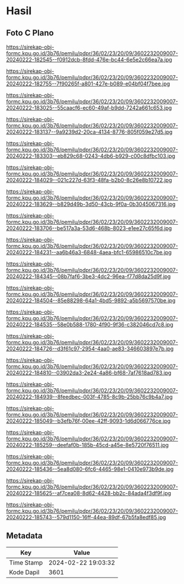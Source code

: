 # Hasil

## Foto C Plano

https://sirekap-obj-formc.kpu.go.id/3b76/pemilu/pdpr/36/02/23/20/09/3602232009007-20240222-182545--f0912dcb-8fdd-476e-bc44-6e5e2c66ea7a.jpg

https://sirekap-obj-formc.kpu.go.id/3b76/pemilu/pdpr/36/02/23/20/09/3602232009007-20240222-182755--7f90265f-a801-427e-b089-e04bf04f7bee.jpg

https://sirekap-obj-formc.kpu.go.id/3b76/pemilu/pdpr/36/02/23/20/09/3602232009007-20240222-183025--55caacf6-ec60-49af-b9dd-7242a661c653.jpg

https://sirekap-obj-formc.kpu.go.id/3b76/pemilu/pdpr/36/02/23/20/09/3602232009007-20240222-183137--9a9239d2-20ca-4134-8776-805f059e27d5.jpg

https://sirekap-obj-formc.kpu.go.id/3b76/pemilu/pdpr/36/02/23/20/09/3602232009007-20240222-183303--eb829c68-0243-4db6-b929-c00c8dfbc103.jpg

https://sirekap-obj-formc.kpu.go.id/3b76/pemilu/pdpr/36/02/23/20/09/3602232009007-20240222-184029--021c227d-63f3-48fa-b2b0-8c26e8b10722.jpg

https://sirekap-obj-formc.kpu.go.id/3b76/pemilu/pdpr/36/02/23/20/09/3602232009007-20240222-183629--b829d49b-3d50-43cb-9f0a-0b3045067316.jpg

https://sirekap-obj-formc.kpu.go.id/3b76/pemilu/pdpr/36/02/23/20/09/3602232009007-20240222-183706--be517a3a-53d6-468b-8023-e1ee27c65f6d.jpg

https://sirekap-obj-formc.kpu.go.id/3b76/pemilu/pdpr/36/02/23/20/09/3602232009007-20240222-184231--aa6b46a3-6848-4aea-bfc1-65986510c7be.jpg

https://sirekap-obj-formc.kpu.go.id/3b76/pemilu/pdpr/36/02/23/20/09/3602232009007-20240222-184345--08b7faf6-3be3-4dc2-96ea-f77d8da25d9f.jpg

https://sirekap-obj-formc.kpu.go.id/3b76/pemilu/pdpr/36/02/23/20/09/3602232009007-20240222-184504--85e88298-64a1-4bd5-9892-a5b5697570be.jpg

https://sirekap-obj-formc.kpu.go.id/3b76/pemilu/pdpr/36/02/23/20/09/3602232009007-20240222-184535--58e0b588-1780-4f90-9f36-c382046cd7c8.jpg

https://sirekap-obj-formc.kpu.go.id/3b76/pemilu/pdpr/36/02/23/20/09/3602232009007-20240222-184726--d3f61c97-2954-4aa0-ae83-346603897e7b.jpg

https://sirekap-obj-formc.kpu.go.id/3b76/pemilu/pdpr/36/02/23/20/09/3602232009007-20240222-184810--03902da3-2e24-4a86-bf68-7af7618ad783.jpg

https://sirekap-obj-formc.kpu.go.id/3b76/pemilu/pdpr/36/02/23/20/09/3602232009007-20240222-184939--8feedbec-003f-4785-8c9b-25bb76c9b4a7.jpg

https://sirekap-obj-formc.kpu.go.id/3b76/pemilu/pdpr/36/02/23/20/09/3602232009007-20240222-185049--b3efb76f-00ee-42ff-9093-1d6d066776ce.jpg

https://sirekap-obj-formc.kpu.go.id/3b76/pemilu/pdpr/36/02/23/20/09/3602232009007-20240222-185259--deefaf0b-185b-45cd-a45e-8e5720f76511.jpg

https://sirekap-obj-formc.kpu.go.id/3b76/pemilu/pdpr/36/02/23/20/09/3602232009007-20240222-185436--5ea8d080-6fc6-4465-98e1-0410e973b9de.jpg

https://sirekap-obj-formc.kpu.go.id/3b76/pemilu/pdpr/36/02/23/20/09/3602232009007-20240222-185625--af7cea08-8d62-4428-bb2c-84ada4f3df9f.jpg

https://sirekap-obj-formc.kpu.go.id/3b76/pemilu/pdpr/36/02/23/20/09/3602232009007-20240222-185743--579d1150-16ff-44ea-89df-67b5fa8edf85.jpg


## Metadata

| Key        | Value               |
| ---------- | ------------------- |
| Time Stamp | 2024-02-22 19:03:32 |
| Kode Dapil | 3601                |



